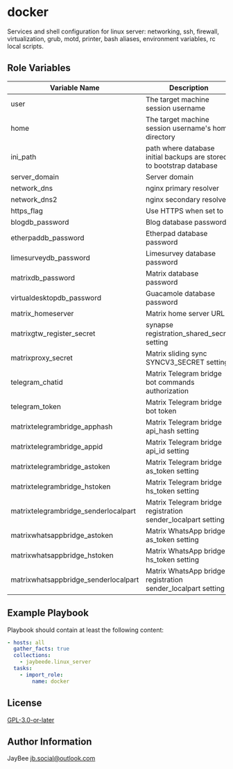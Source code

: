 docker
=========

Services and shell configuration for linux server: networking, ssh, firewall, virtualization, grub, motd, printer, bash aliases, environment variables, rc local scripts.

Role Variables
--------------

Variable Name | Description
------------- | -----------
user | The target machine session username
home | The target machine session username's home directory
ini_path | path where database initial backups are stored to bootstrap database
server_domain | Server domain
network_dns | nginx primary resolver
network_dns2 | nginx secondary resolver
https_flag | Use HTTPS when set to 1
blogdb_password | Blog database password
etherpaddb_password | Etherpad database password
limesurveydb_password | Limesurvey database password
matrixdb_password | Matrix database password
virtualdesktopdb_password | Guacamole database password
matrix_homeserver | Matrix home server URL
matrixgtw_register_secret | synapse registration_shared_secret setting
matrixproxy_secret | Matrix sliding sync SYNCV3_SECRET setting
telegram_chatid | Matrix Telegram bridge bot commands authorization
telegram_token | Matrix Telegram bridge bot token
matrixtelegrambridge_apphash | Matrix Telegram bridge api_hash setting
matrixtelegrambridge_appid | Matrix Telegram bridge api_id setting
matrixtelegrambridge_astoken | Matrix Telegram bridge as_token setting
matrixtelegrambridge_hstoken | Matrix Telegram bridge hs_token setting
matrixtelegrambridge_senderlocalpart | Matrix Telegram bridge registration sender_localpart setting
matrixwhatsappbridge_astoken | Matrix WhatsApp bridge as_token setting
matrixwhatsappbridge_hstoken | Matrix WhatsApp bridge hs_token setting
matrixwhatsappbridge_senderlocalpart | Matrix WhatsApp bridge registration sender_localpart setting

Example Playbook
----------------

Playbook should contain at least the following content:

```yaml
- hosts: all
  gather_facts: true
  collections:
    - jaybeede.linux_server
  tasks:
    - import_role:
        name: docker
```

License
-------

[GPL-3.0-or-later](../../LICENSE)

Author Information
------------------

JayBee <jb.social@outlook.com>
